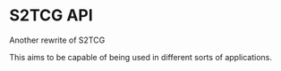 # S2TCG API

Another rewrite of S2TCG

This aims to be capable of being used in different sorts of applications.

